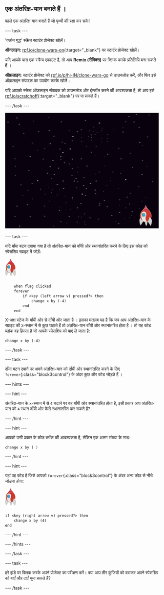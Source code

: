 ## एक अंतरिक्ष-यान बनाते हैं ।

पहले एक अंतरिक्ष यान बनाते हैं जो पृथ्वी की रक्षा कर सके!

--- task ---

'क्लोन युद्ध' स्क्रैच स्टार्टर प्रोजेक्ट खोलें।

**ऑनलाइन:** [rpf.io/clone-wars-on](http://rpf.io/clone-wars-on){:target="_blank"} पर स्टार्टर प्रोजेक्ट खोलें।

यदि आपके पास एक स्क्रैच एकाउंट है, तो आप **Remix (रीमिक्स)** पर क्लिक करके प्रतिलिपि बना सकते हैं ।

**ऑफ़लाइन:** स्टार्टर प्रोजेक्ट को [rpf.io/p/hi-IN/clone-wars-go](http://rpf.io/p/hi-IN/clone-wars-go) से डाउनलोड करें, और फिर इसे ऑफ़लाइन संपादक का उपयोग करके खोलें।

यदि आपको स्क्रैच ऑफ़लाइन संपादक को डाउनलोड और इंस्टॉल करने की आवश्यकता है, तो आप इसे [rpf.io/scratchoff](https://rpf.io/scratchoff){:target="_blank"} पर पा सकते हैं।

--- /task ---

![स्टार्टर प्रोजेक्ट](images/starter-project.png)

--- task ---

यदि <kbd>बाँया</kbd> बटन दबाया गया है तो अंतरिक्ष-यान को बाँयी ओर स्थानांतरित करने के लिए इस कोड को स्पेसशिप स्प्राइट में जोड़ें:

![रॉकेट स्प्राइट](images/rocket-sprite.png)

```blocks3
    when flag clicked
    forever
        if <key (left arrow v) pressed?> then
            change x by (-4)
        end
    end
```

X-अक्ष स्टेज के बाँयी ओर से दाँयी ओर जाता है । इसका मतलब यह है कि जब आप अंतरिक्ष-यान के स्प्राइट की `X`-स्थान में से कुछ घटाते हैं तो अंतरिक्ष-यान बाँयी ओर स्थानांतरित होता है । तो यह कोड ब्लॉक वह हिस्सा है जो आपके स्पेसशिप को बाएं ले जाता है:

```blocks3
change x by (-4)
```

--- /task ---

--- task ---

<kbd>दाँया</kbd> बटन दबाने पर अपने अंतरिक्ष-यान को दाँयी ओर स्थानांतरित करने के लिए `forever`{:class="block3control"} के अंदर कुछ और कोड जोड़ते हैं ।

--- hints ---


--- hint ---

अंतरिक्ष-यान के `x`-स्थान में से `4` घटाने पर वह बाँयी ओर स्थानांतरित होता है, इसी प्रकार आप अंतरिक्ष-यान को `4` स्थान दाँयी ओर कैसे स्थानांतरित कर सकते हैं?

--- /hint ---

--- hint ---

आपको उसी प्रकार के कोड ब्लॉक की आवश्यकता है, लेकिन एक अलग संख्या के साथ:

```blocks3
change x by ( )
```

--- /hint ---

--- hint ---

यहां वह कोड है जिसे आपको `forever`{:class="block3control"} के अंदर अन्य कोड से नीचे जोड़ना होगा:

![रॉकेट स्प्राइट](images/rocket-sprite.png)

```blocks3
if <key (right arrow v) pressed?> then
    change x by (4)
end
```

--- /hint ---

--- /hints ---

--- /task ---

--- task ---

हरे झंडे पर क्लिक करके अपने प्रोजेक्ट का परीक्षण करें। क्या आप तीर कुंजियों को दबाकर अपने स्पेसशिप को बाएँ और दाएँ घुमा सकते हैं?

--- /task ---